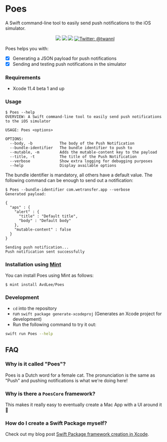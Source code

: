 # Poes
A Swift command-line tool to easily send push notifications to the iOS simulator.

<p align="center">
  <img src="https://app.bitrise.io/app/7178c2e4a5ef4163.svg?token=0q4h8fxMJpf67VnjIEP9xw"/>
  <img src="https://img.shields.io/badge/language-swift5.1-f48041.svg?style=flat"/>
  <img src="https://img.shields.io/badge/License-MIT-yellow.svg?style=flat"/>
  <a href="https://twitter.com/twannl">
  	<img src="https://img.shields.io/badge/contact-@twannl-blue.svg?style=flat" alt="Twitter: @twannl" />
  </a>
</p>


Poes helps you with:

- [x] Generating a JSON payload for push notifications
- [x] Sending and testing push notifications in the simulator

### Requirements
- Xcode 11.4 beta 1 and up

### Usage
```
$ Poes --help
OVERVIEW: A Swift command-line tool to easily send push notifications to the iOS simulator

USAGE: Poes <options>

OPTIONS:
  --body, -b            The body of the Push Notification
  --bundle-identifier   The bundle identifier to push to
  --mutable, -m         Adds the mutable-content key to the payload
  --title, -t           The title of the Push Notification
  --verbose             Show extra logging for debugging purposes
  --help                Display available options
```

The bundle identifier is mandatory, all others have a default value. The following command can be enough to send out a notification:

```
$ Poes --bundle-identifier com.wetransfer.app --verbose
Generated payload:

{
  "aps" : {
    "alert" : {
      "title" : "Default title",
      "body" : "Default body"
    },
    "mutable-content" : false
  }
}

Sending push notification...
Push notification sent successfully
```

### Installation using [Mint](https://github.com/yonaskolb/mint)
You can install Poes using Mint as follows:

```
$ mint install AvdLee/Poes
```

### Development
- `cd` into the repository
- run `swift package generate-xcodeproj` (Generates an Xcode project for development)
- Run the following command to try it out:

```bash
swift run Poes --help
```

## FAQ

### Why is it called "Poes"?

Poes is a Dutch word for a female cat. The pronunciation is the same as "Push" and pushing notifications is what we're doing here!

### Why is there a `PoesCore` framework?
This makes it really easy to eventually create a Mac App with a UI around it 🚀

### How do I create a Swift Package myself?
Check out my blog post [Swift Package framework creation in Xcode](https://www.avanderlee.com/swift/creating-swift-package-manager-framework/). 
